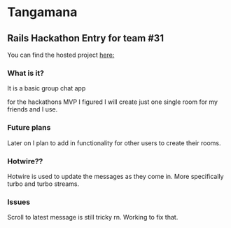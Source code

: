 # Tangamana
## Rails Hackathon Entry for team #31
You can find the hosted project [here:](tangamana.onrender.com)

### What is it?
It is a basic group chat app

for the hackathons MVP I figured I will create just one single room for my friends and I use. 

### Future plans
Later on I plan to add in functionality for other users to create their rooms. 

### Hotwire??
Hotwire is used to update the messages as they come in. More specifically turbo and turbo streams. 

### Issues
Scroll to latest message is still tricky rn. Working to fix that. 

